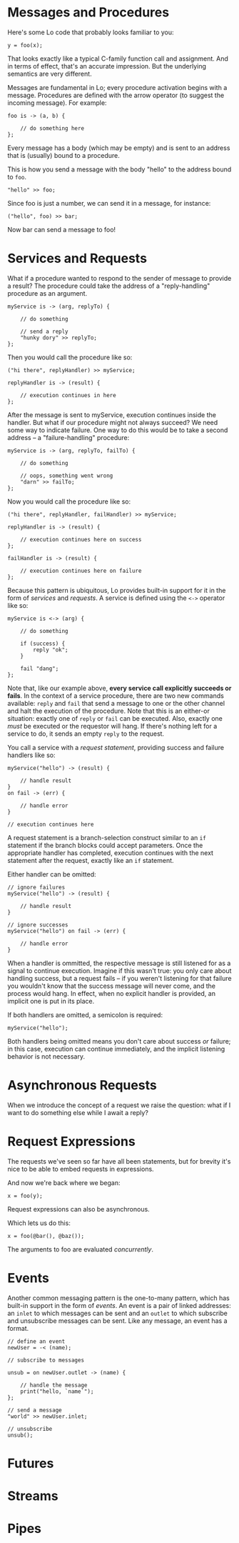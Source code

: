 # Messages and Procedures

Here's some Lo code that probably looks familiar to you:

```
y = foo(x);
```

That looks exactly like a typical C-family function call and assignment. And in terms of effect, that's an accurate impression. But the underlying semantics are very different.

Messages are fundamental in Lo; every procedure activation begins with a message. Procedures are defined with the arrow operator (to suggest the incoming message). For example:

```
foo is -> (a, b) {

	// do something here
};
```

Every message has a body (which may be empty) and is sent to an address that is (usually) bound to a procedure.

This is how you send a message with the body "hello" to the address bound to `foo`.

```
"hello" >> foo;
```
Since foo is just a number, we can send it in a message, for instance:

```
("hello", foo) >> bar;
```

Now bar can send a message to foo!

# Services and Requests

What if a procedure wanted to respond to the sender of message to provide a result? The procedure could take the address of a "reply-handling" procedure as an argument.

```
myService is -> (arg, replyTo) {

	// do something
	
	// send a reply
	"hunky dory" >> replyTo;
};
```

Then you would call the procedure like so:

```
("hi there", replyHandler) >> myService;

replyHandler is -> (result) {

	// execution continues in here
};
```

After the message is sent to myService, execution continues inside the handler. But what if our procedure might not always succeed? We need some way to indicate failure. One way to do this would be to take a second address – a "failure-handling" procedure:

```
myService is -> (arg, replyTo, failTo) {

	// do something
	
	// oops, something went wrong
	"darn" >> failTo;
};
```

Now you would call the procedure like so:

```
("hi there", replyHandler, failHandler) >> myService;

replyHandler is -> (result) {

	// execution continues here on success
};

failHandler is -> (result) {

	// execution continues here on failure
};
```

Because this pattern is ubiquitous, Lo provides built-in support for it in the form of *services* and *requests*. A service is defined using the `<->` operator like so:

```
myService is <-> (arg) {

	// do something
	
	if (success) {
		reply "ok";
	}
	
	fail "dang";
};
```

Note that, like our example above, **every service call explicitly succeeds or fails**. In the context of a service procedure, there are two new commands available: `reply` and `fail` that send a message to one or the other channel and halt the execution of the procedure. Note that this is an either-or situation: exactly one of `reply` or `fail` can be executed. Also, exactly one *must* be executed or the requestor will hang. If there's nothing left for a service to do, it sends an empty `reply` to the request.

You call a service with a *request statement*, providing success and failure handlers like so:

```
myService("hello") -> (result) {

	// handle result
}
on fail -> (err) {

	// handle error
}

// execution continues here
```

A request statement is a branch-selection construct similar to an `if` statement if the branch blocks could accept parameters. Once the appropriate handler has completed, execution continues with the next statement after the request, exactly like an `if` statement.

Either handler can be omitted:

```
// ignore failures
myService("hello") -> (result) {

	// handle result
}

// ignore successes
myService("hello") on fail -> (err) {

	// handle error
}
```
When a handler is ommitted, the respective message is still listened for as a signal to continue execution. Imagine if this wasn't true: you only care about handling success, but a request fails – if you weren't listening for that failure you wouldn't know that the success message will never come, and the process would hang. In effect, when no explicit handler is provided, an implicit one is put in its place.

If both handlers are omitted, a semicolon is required:

```
myService("hello");
```

Both handlers being omitted means you don't care about success *or* failure; in this case, execution can continue immediately, and the implicit listening behavior is not necessary.

# Asynchronous Requests

When we introduce the concept of a request we raise the question: what if I want to do something else while I await a reply?

# Request Expressions

The requests we've seen so far have all been statements, but for brevity it's nice to be able to embed requests in expressions.

And now we're back where we began:

```
x = foo(y);
```

Request expressions can also be asynchronous.

Which lets us do this:

```
x = foo(@bar(), @baz());
```

The arguments to foo are evaluated *concurrently*.

# Events

Another common messaging pattern is the one-to-many pattern, which has built-in support in the form of *events*. An event is a pair of linked addresses: an `inlet` to which messages can be sent and an `outlet` to which subscribe and unsubscribe messages can be sent. Like any message, an event has a format.

```
// define an event
newUser = -< (name);

// subscribe to messages

unsub = on newUser.outlet -> (name) {

	// handle the message
	print("hello, `name`");
};

// send a message
"world" >> newUser.inlet;

// unsubscribe
unsub();
```

# Futures

# Streams

# Pipes